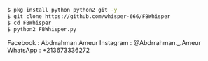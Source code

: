 
```bash
$ pkg install python python2 git -y
$ git clone https://github.com/whisper-666/FBWhisper
$ cd FBWhisper
$ python2 FBWhisper.py
```
Facebook : Abdrrahman Ameur
Instagram : @Abdrrahman._.Ameur
WhatsApp : +213673336272